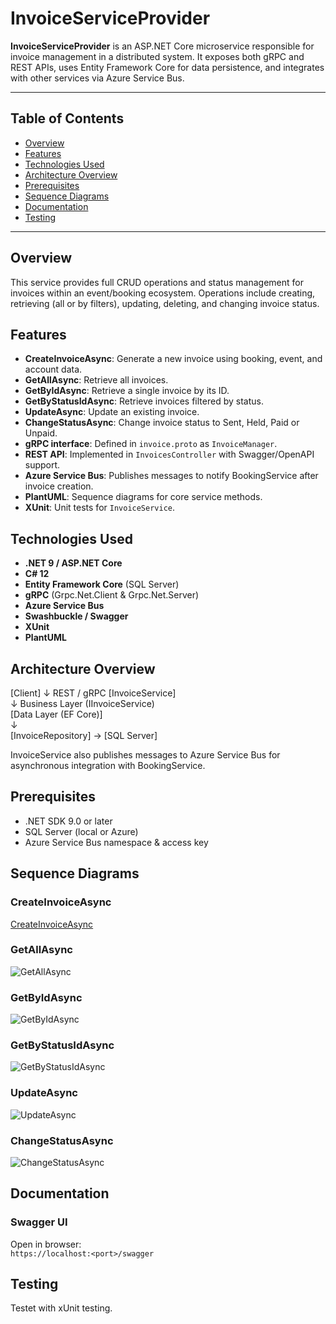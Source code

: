 # InvoiceServiceProvider

**InvoiceServiceProvider** is an ASP.NET Core microservice responsible for invoice management in a distributed system. It exposes both gRPC and REST APIs, uses Entity Framework Core for data persistence, and integrates with other services via Azure Service Bus.

---

## Table of Contents

- [Overview](#overview)  
- [Features](#features)  
- [Technologies Used](#technologies-used)  
- [Architecture Overview](#architecture-overview)  
- [Prerequisites](#prerequisites)  
- [Sequence Diagrams](#sequence-diagrams)  
- [Documentation](#documentation)  
- [Testing](#testing)  

---

## Overview

This service provides full CRUD operations and status management for invoices within an event/booking ecosystem. Operations include creating, retrieving (all or by filters), updating, deleting, and changing invoice status.

## Features

- **CreateInvoiceAsync**: Generate a new invoice using booking, event, and account data.  
- **GetAllAsync**: Retrieve all invoices.  
- **GetByIdAsync**: Retrieve a single invoice by its ID.  
- **GetByStatusIdAsync**: Retrieve invoices filtered by status.  
- **UpdateAsync**: Update an existing invoice.  
- **ChangeStatusAsync**: Change invoice status to Sent, Held, Paid or Unpaid.  
- **gRPC interface**: Defined in `invoice.proto` as `InvoiceManager`.  
- **REST API**: Implemented in `InvoicesController` with Swagger/OpenAPI support.  
- **Azure Service Bus**: Publishes messages to notify BookingService after invoice creation.  
- **PlantUML**: Sequence diagrams for core service methods.  
- **XUnit**: Unit tests for `InvoiceService`.

## Technologies Used

- **.NET 9 / ASP.NET Core**  
- **C# 12**  
- **Entity Framework Core** (SQL Server)  
- **gRPC** (Grpc.Net.Client & Grpc.Net.Server)  
- **Azure Service Bus**  
- **Swashbuckle / Swagger**  
- **XUnit**  
- **PlantUML**

## Architecture Overview

[Client]
   ↓  REST / gRPC
[InvoiceService]  
   ↓  Business Layer (IInvoiceService)  
[Data Layer (EF Core)]  
   ↓  
[InvoiceRepository] → [SQL Server]

InvoiceService also publishes messages to Azure Service Bus for asynchronous integration with BookingService.

## Prerequisites

- .NET SDK 9.0 or later
- SQL Server (local or Azure)
- Azure Service Bus namespace & access key

## Sequence Diagrams

### CreateInvoiceAsync
[CreateInvoiceAsync](https://github.com/user-attachments/assets/2200e51f-cd39-4f1a-9598-b90382010231)

### GetAllAsync
![GetAllAsync](https://github.com/user-attachments/assets/7d20fada-b91d-408b-8999-06c39a0df37d)

### GetByIdAsync
![GetByIdAsync](https://github.com/user-attachments/assets/d60561d4-2093-4215-afcb-7425e17ca9d5)

### GetByStatusIdAsync
![GetByStatusIdAsync](https://github.com/user-attachments/assets/54409d88-894e-41a4-8cca-67fe6c3e5d5f)

### UpdateAsync
![UpdateAsync](https://github.com/user-attachments/assets/b32e6156-917a-4537-93c8-f77a48f4e474)

### ChangeStatusAsync
![ChangeStatusAsync](https://github.com/user-attachments/assets/0a6275bc-a2c3-448e-85db-dc3356141753)

## Documentation

### Swagger UI

Open in browser:  
`https://localhost:<port>/swagger`

## Testing

Testet with xUnit testing.
